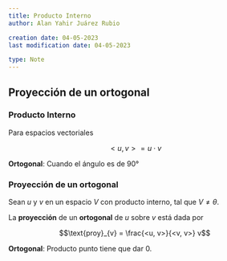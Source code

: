 ```yaml
---
title: Producto Interno
author: Alan Yahir Juárez Rubio

creation date: 04-05-2023
last modification date: 04-05-2023

type: Note
---
```


## Proyección de un ortogonal

### Producto Interno

Para espacios vectoriales

$$<u, v> = u \cdot v$$

<!-- Espacios vectoriales, con funciones, matrices, reales, ecuaciones -->

**Ortogonal**: Cuando el ángulo es de 90°

### Proyección de un ortogonal

Sean $u$ y $v$ en un espacio $V$ con producto interno, tal que $V \neq \theta$.

La **proyección** de un **ortogonal** de $u$ sobre $v$ está dada por

$$\text{proy}_{v} = \frac{<u, v>}{<v, v>} v$$

**Ortogonal**: Producto punto tiene que dar 0.

